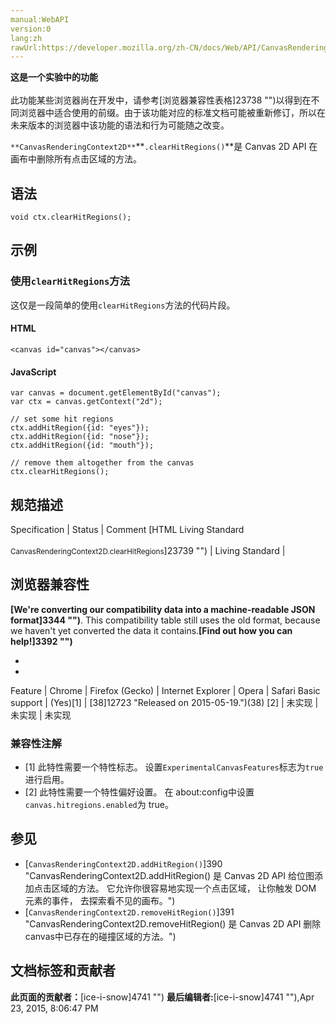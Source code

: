 ```yaml
---
manual:WebAPI
version:0
lang:zh
rawUrl:https://developer.mozilla.org/zh-CN/docs/Web/API/CanvasRenderingContext2D/clearHitRegions
---
```






**这是一个实验中的功能**<br></br>此功能某些浏览器尚在开发中，请参考[浏览器兼容性表格]23738 "")以得到在不同浏览器中适合使用的前缀。由于该功能对应的标准文档可能被重新修订，所以在未来版本的浏览器中该功能的语法和行为可能随之改变。





`**CanvasRenderingContext2D**`**`.clearHitRegions()`**是 Canvas 2D API 在画布中删除所有点击区域的方法。


## 语法<a name="语法"></a>

```
void ctx.clearHitRegions();

```

## 示例<a name="示例"></a>

### 使用`clearHitRegions`方法<a name="使用_clearHitRegions_方法"></a>


这仅是一段简单的使用`clearHitRegions`方法的代码片段。


#### HTML<a name="HTML"></a>

```
<canvas id="canvas"></canvas>
```

#### JavaScript<a name="JavaScript"></a>

```
var canvas = document.getElementById("canvas");
var ctx = canvas.getContext("2d");

// set some hit regions
ctx.addHitRegion({id: "eyes"});
ctx.addHitRegion({id: "nose"});
ctx.addHitRegion({id: "mouth"});

// remove them altogether from the canvas
ctx.clearHitRegions(); 

```

## 规范描述<a name="规范描述"></a>
Specification | Status | Comment 
[HTML Living Standard<br></br><small>CanvasRenderingContext2D.clearHitRegions</small>]23739 "") | Living Standard |  


## 浏览器兼容性<a name="浏览器兼容性"></a>


**[We&#39;re converting our compatibility data into a machine-readable JSON format]3344 "")**. This compatibility table still uses the old format, because we haven&#39;t yet converted the data it contains.**[Find out how you can help!]3392 "")**


* 
* 
Feature | Chrome | Firefox (Gecko) | Internet Explorer | Opera | Safari 
Basic support | (Yes)[1] | [38]12723 "Released on 2015-05-19.")(38) [2] | 未实现 | 未实现 | 未实现 




### 兼容性注解<a name="兼容性注解"></a>

* [1] 此特性需要一个特性标志。 设置`ExperimentalCanvasFeatures`标志为`true`进行启用。
* [2] 此特性需要一个特性偏好设置。 在 about:config中设置`canvas.hitregions.enabled`为 true。

## 参见<a name="参见"></a>

* [`CanvasRenderingContext2D.addHitRegion()`]390 "CanvasRenderingContext2D.addHitRegion() 是 Canvas 2D API 给位图添加点击区域的方法。 它允许你很容易地实现一个点击区域， 让你触发 DOM 元素的事件， 去探索看不见的画布。")<i></i>
* [`CanvasRenderingContext2D.removeHitRegion()`]391 "CanvasRenderingContext2D.removeHitRegion() 是 Canvas 2D API 删除canvas中已存在的碰撞区域的方法。")<i></i>



## 文档标签和贡献者
**此页面的贡献者：**[ice-i-snow]4741 "")
**最后编辑者:**[ice-i-snow]4741 ""),<time>Apr 23, 2015, 8:06:47 PM</time>


